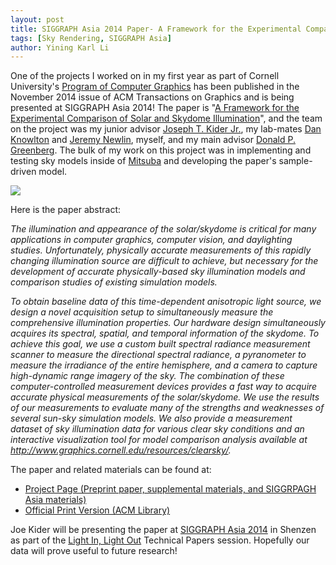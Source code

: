 ```yaml
---
layout: post
title: SIGGRAPH Asia 2014 Paper- A Framework for the Experimental Comparison of Solar and Skydome Illumination
tags: [Sky Rendering, SIGGRAPH Asia]
author: Yining Karl Li
---
```


One of the projects I worked on in my first year as part of Cornell University's [Program of Computer Graphics](http://graphics.cornell.edu/) has been published in the November 2014 issue of ACM Transactions on Graphics and is being presented at SIGGRAPH Asia 2014! The paper is "[A Framework for the Experimental Comparison of Solar and Skydome Illumination](http://dl.acm.org/citation.cfm?doid=2661229.2661259)", and the team on the project was my junior advisor [Joseph T. Kider Jr.](http://www.graphics.cornell.edu/~kiderj/), my lab-mates [Dan Knowlton](http://www.danknowlton.com/) and [Jeremy Newlin](http://www.jeremynewlin.info/), myself, and my main advisor [Donald P. Greenberg](http://www.graphics.cornell.edu/people/director.html). The bulk of my work on this project was in implementing and testing sky models inside of [Mitsuba](http://www.mitsuba-renderer.org) and developing the paper's sample-driven model.

[![]({{site.url}}/content/images/2014/Nov/siggraphasia2014paper.png)]({{site.url}}/content/images/2014/Nov/siggraphasia2014paper.png)

Here is the paper abstract:

*The illumination and appearance of the solar/skydome is critical for many applications in computer graphics, computer vision, and daylighting studies. Unfortunately, physically accurate measurements of this rapidly changing illumination source are difficult to achieve, but necessary for the development of accurate physically-based sky illumination models and comparison studies of existing simulation models.*

*To obtain baseline data of this time-dependent anisotropic light source, we design a novel acquisition setup to simultaneously measure the comprehensive illumination properties. Our hardware design simultaneously acquires its spectral, spatial, and temporal information of the skydome. To achieve this goal, we use a custom built spectral radiance measurement scanner to measure the directional spectral radiance, a pyranometer to measure the irradiance of the entire hemisphere, and a camera to capture high-dynamic range imagery of the sky. The combination of these computer-controlled measurement devices provides a fast way to acquire accurate physical measurements of the solar/skydome. We use the results of our measurements to evaluate many of the strengths and weaknesses of several sun-sky simulation models. We also provide a measurement dataset of sky illumination data for various clear sky conditions and an interactive visualization tool for model comparison analysis available at http://www.graphics.cornell.edu/resources/clearsky/.*

The paper and related materials can be found at:

* [Project Page (Preprint paper, supplemental materials, and SIGGRPAGH Asia materials)](http://www.graphics.cornell.edu/resources/clearsky/)
* [Official Print Version (ACM Library)](http://dl.acm.org/citation.cfm?doid=2661229.2661259)

Joe Kider will be presenting the paper at [SIGGRAPH Asia 2014](http://sa2014.siggraph.org/en/) in Shenzen as part of the [Light In, Light Out](http://sa2014.siggraph.org/en/attendees/technical-papers.html?view=session&type=techpapers&sessionid=3) Technical Papers session. Hopefully our data will prove useful to future research!
